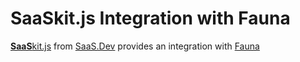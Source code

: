 
# **SaaS**kit.js Integration with Fauna

[**SaaS**kit.js](https://saaskit.js.org) from [SaaS.Dev](https://saas.dev) provides an integration with [Fauna](https://saaskit.js.org/integrations/fauna)
